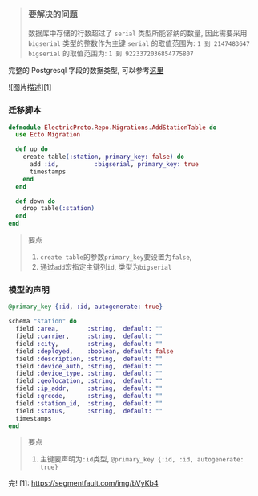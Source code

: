 > ### 要解决的问题
> 数据库中存储的行数超过了 `serial` 类型所能容纳的数量, 因此需要采用 `bigserial` 类型的整数作为主键
> `serial` 的取值范围为: `1 到 2147483647`
> `bigserial` 的取值范围为: `1 到 9223372036854775807`

完整的 Postgresql 字段的数据类型, 可以参考[这里](https://www.postgresql.org/docs/9.1/static/datatype-numeric.html)

![图片描述][1]

### 迁移脚本

```elixir
defmodule ElectricProto.Repo.Migrations.AddStationTable do
  use Ecto.Migration

  def up do
    create table(:station, primary_key: false) do
      add :id,          :bigserial, primary_key: true
      timestamps
    end
  end

  def down do
    drop table(:station)
  end
end
```

> 要点
> 1. `create table`的参数`primary_key`要设置为`false`, 
> 2. 通过`add`宏指定主键列`id`, 类型为`bigserial`

### 模型的声明

```elixir
@primary_key {:id, :id, autogenerate: true}

schema "station" do
  field :area,        :string,  default: ""
  field :carrier,     :string,  default: ""
  field :city,        :string,  default: ""
  field :deployed,    :boolean, default: false
  field :description, :string,  default: ""
  field :device_auth, :string,  default: ""
  field :device_type, :string,  default: ""
  field :geolocation, :string,  default: ""
  field :ip_addr,     :string,  default: ""
  field :qrcode,      :string,  default: ""
  field :station_id,  :string,  default: ""
  field :status,      :string,  default: ""
  timestamps
end
```

> 要点
> 1. 主键要声明为`:id`类型, `@primary_key {:id, :id, autogenerate: true}`

完!
  [1]: https://segmentfault.com/img/bVyKb4
